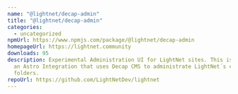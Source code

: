 ```yaml
---
name: "@lightnet/decap-admin"
title: "@lightnet/decap-admin"
categories:
  - uncategorized
npmUrl: https://www.npmjs.com/package/@lightnet/decap-admin
homepageUrl: https://lightnet.community
downloads: 95
description: Experimental Administration UI for LightNet sites. This is built as
  an Astro Integration that uses Decap CMS to administrate LightNet´s content
  folders.
repoUrl: https://github.com/LightNetDev/lightnet
---
```

